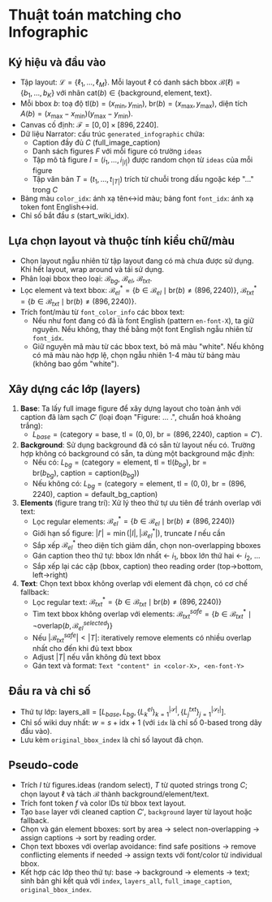 # Thuật toán matching cho Infographic

## Ký hiệu và đầu vào
- Tập layout: $\mathcal{L} = \{\ell_1, \dots, \ell_M\}$. Mỗi layout $\ell$ có danh sách bbox $\mathcal{B}(\ell) = \{b_1, \dots, b_K\}$ với nhãn $\mathrm{cat}(b) \in \{\text{background}, \text{element}, \text{text}\}$.
- Mỗi bbox $b$: toạ độ $\mathrm{tl}(b)=(x_{\min},y_{\min})$, $\mathrm{br}(b)=(x_{\max},y_{\max})$, diện tích $A(b)=(x_{\max}-x_{\min})(y_{\max}-y_{\min})$.
- Canvas cố định: $\mathcal{F}=[0,0]\times[896,2240]$.
- Dữ liệu Narrator: cấu trúc `generated_infographic` chứa:
  - Caption đầy đủ $C$ (full_image_caption)
  - Danh sách figures $F$ với mỗi figure có trường `ideas`
  - Tập mô tả figure $I=(i_1,\dots,i_{|I|})$ được random chọn từ `ideas` của mỗi figure
  - Tập văn bản $T=(t_1,\dots,t_{|T|})$ trích từ chuỗi trong dấu ngoặc kép "…" trong $C$
- Bảng màu `color_idx`: ánh xạ tên↔id màu; bảng font `font_idx`: ánh xạ token font English↔id.
- Chỉ số bắt đầu $s$ (start_wiki_idx).

## Lựa chọn layout và thuộc tính kiểu chữ/màu
- Chọn layout ngẫu nhiên từ tập layout đang có mà chưa được sử dụng. Khi hết layout, wrap around và tái sử dụng.
- Phân loại bbox theo loại: $\mathcal{B}_{bg}$, $\mathcal{B}_{el}$, $\mathcal{B}_{txt}$.
- Lọc element và text bbox: $\mathcal{B}^*_{el}=\{b\in\mathcal{B}_{el}\mid \mathrm{br}(b)\neq(896,2240)\}$, $\mathcal{B}^*_{txt}=\{b\in\mathcal{B}_{txt}\mid \mathrm{br}(b)\neq(896,2240)\}$.
- Trích font/màu từ `font_color_info` các bbox text:
  - Nếu như font đang có đã là font English (pattern `en-font-X`), ta giữ nguyên. Nếu không, thay thế bằng một font English ngẫu nhiên từ `font_idx`.
  - Giữ nguyên mã màu từ các bbox text, bỏ mã màu "white". Nếu không có mã màu nào hợp lệ, chọn ngẫu nhiên 1-4 màu từ bảng màu (không bao gồm "white").

## Xây dựng các lớp (layers)
1) **Base**: Ta lấy full image figure để xây dựng layout cho toàn ảnh với caption đã làm sạch $C'$ (loại đoạn "Figure: … .", chuẩn hoá khoảng trắng):
   - $L_{base}=(\text{category}=\text{base},\ \mathrm{tl}=(0,0),\ \mathrm{br}=(896,2240),\ \text{caption}=C')$.
2) **Background**: Sử dụng background đã có sẵn từ layout nếu có. Trường hợp không có background có sẵn, ta dùng một background mặc định:
   - Nếu có: $L_{bg}=(\text{category}=\text{element},\ \mathrm{tl}=\mathrm{tl}(b_{bg}),\ \mathrm{br}=\mathrm{br}(b_{bg}),\ \text{caption}=\text{caption}(b_{bg}))$
   - Nếu không có: $L_{bg}=(\text{category}=\text{element},\ \mathrm{tl}=(0,0),\ \mathrm{br}=(896,2240),\ \text{caption}=\text{default\_bg\_caption})$
3) **Elements** (figure trang trí): Xử lý theo thứ tự ưu tiên để tránh overlap với text:
   - Lọc regular elements: $\mathcal{B}^*_{el}=\{b\in\mathcal{B}_{el}\mid \mathrm{br}(b)\neq(896,2240)\}$
   - Giới hạn số figure: $|I'| = \min(|I|, |\mathcal{B}^*_{el}|)$, truncate $I$ nếu cần
   - Sắp xếp $\mathcal{B}^*_{el}$ theo diện tích giảm dần, chọn non-overlapping bboxes
   - Gán caption theo thứ tự: bbox lớn nhất ← $i_1$, bbox lớn thứ hai ← $i_2$, ...
   - Sắp xếp lại các cặp (bbox, caption) theo reading order (top→bottom, left→right)
4) **Text**: Chọn text bbox không overlap với element đã chọn, có cơ chế fallback:
   - Lọc regular text: $\mathcal{B}^*_{txt}=\{b\in\mathcal{B}_{txt}\mid \mathrm{br}(b)\neq(896,2240)\}$
   - Tìm text bbox không overlap với elements: $\mathcal{B}_{txt}^{safe} = \{b \in \mathcal{B}^*_{txt} \mid \neg \text{overlap}(b, \mathcal{B}_{el}^{selected})\}$
   - Nếu $|\mathcal{B}_{txt}^{safe}| < |T|$: iteratively remove elements có nhiều overlap nhất cho đến khi đủ text bbox
   - Adjust $|T|$ nếu vẫn không đủ text bbox
   - Gán text và format: `Text "content" in <color-X>, <en-font-Y>`

## Đầu ra và chỉ số
- Thứ tự lớp: $\text{layers\_all}=[L_{base}, L_{bg}, \{L^{el}_k\}_{k=1}^{|\mathcal{S}|}, \{L^{txt}_j\}_{j=1}^{|\mathcal{S}_t|}]$.
- Chỉ số wiki duy nhất: $w = s + \mathrm{idx} + 1$ (với `idx` là chỉ số 0-based trong dãy đầu vào).
- Lưu kèm `original_bbox_index` là chỉ số layout đã chọn.

## Pseudo-code 
- Trích $I$ từ figures.ideas (random select), $T$ từ quoted strings trong $C$; chọn layout $\ell$ và tách $\mathcal{B}$ thành background/element/text.
- Trích font token $f$ và color IDs từ bbox text layout.
- Tạo `base` layer với cleaned caption $C'$, `background` layer từ layout hoặc fallback.
- Chọn và gán element bboxes: sort by area → select non-overlapping → assign captions → sort by reading order.
- Chọn text bboxes với overlap avoidance: find safe positions → remove conflicting elements if needed → assign texts với font/color từ individual bbox.
- Kết hợp các lớp theo thứ tự: base → background → elements → text; sinh bản ghi kết quả với `index`, `layers_all`, `full_image_caption`, `original_bbox_index`.
